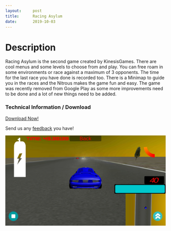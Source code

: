 ```yaml
---
layout:     post
title:      Racing Asylum
date:       2019-10-03
---
```


# Description

Racing Asylum is the second game created by KinesisGames. There are cool menus
and some levels to choose from and play. You can free roam in some environments
or race against a maximum of 3 opponents. The time for the last race you have
done is recorded too. There is a Minimap to guide you in the races and the
Nitrous makes the game fun and easy. The game was recently removed from Google
Play as some more improvements need to be done and a lot of new things need to
be added.

### Technical Information / Download

[Download Now!](https://www.mediafire.com/folder/2cyt7sytdu89l/com.kinesis.racing)

Send us any [feedback](mailto:feedback@kinesisgames.net) you have!

![](/img/racing-asylum/default-screenshot.jpg)

